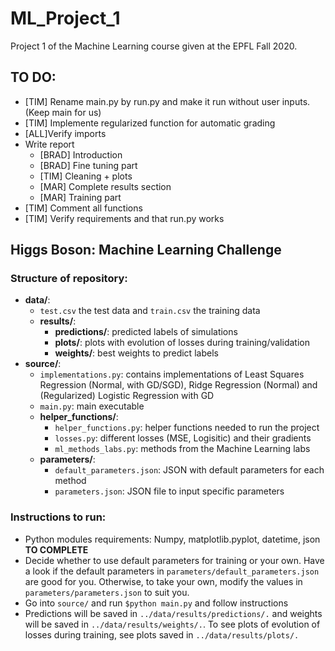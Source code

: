 # ML_Project_1
Project 1 of the Machine Learning course given at the EPFL Fall 2020. 

## TO DO:
- [TIM] Rename main.py by run.py and make it run without user inputs. (Keep main for us)
- [TIM] Implemente regularized function for automatic grading
- [ALL]Verify imports
- Write report
	- [BRAD] Introduction
	- [BRAD] Fine tuning part
	- [TIM] Cleaning + plots
	- [MAR] Complete results section
	- [MAR] Training part
- [TIM] Comment all functions
- [TIM] Verify requirements and that run.py works 

## Higgs Boson: Machine Learning Challenge

### Structure of repository: 
- **data/**: 
	- `test.csv` the test data and `train.csv` the training data
	- **results/**: 
		- **predictions/**: predicted labels of simulations
        - **plots/**: plots with evolution of losses during training/validation		
        - **weights/**: best weights to predict labels
- **source/**: 
	- `implementations.py`: contains implementations of Least Squares Regression (Normal, with GD/SGD), Ridge Regression (Normal) and (Regularized) Logistic Regression with GD
	- `main.py`: main executable
	- **helper_functions/**: 
		- `helper_functions.py`: helper functions needed to run the project
		- `losses.py`: different losses (MSE, Logisitic) and their gradients
		- `ml_methods_labs.py`: methods from the Machine Learning labs
	- **parameters/**: 
		- `default_parameters.json`: JSON with default parameters for each method
		- `parameters.json`: JSON file to input specific parameters

### Instructions to run: 
- Python modules requirements: Numpy, matplotlib.pyplot, datetime, json **TO COMPLETE**
- Decide whether to use default parameters for training or your own. Have a look if the default parameters in `parameters/default_parameters.json` are good for you. Otherwise, to take your own, modify the values in `parameters/parameters.json` to suit you. 
- Go into `source/` and run `$python main.py` and follow instructions
- Predictions will be saved in `../data/results/predictions/.` and weights will be saved in `../data/results/weights/.`. To see plots of evolution of losses during training, see plots saved in `../data/results/plots/.`
